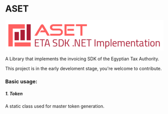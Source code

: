 # ASET

![ASET](/res/Logo-Full.png?raw=true)

A Library that implements the invoicing SDK of the Egyptian Tax Authority.

This project is in the early develoment stage, you're welcome to contribute.

### Basic usage:

##### 1. Token

A static class used for master token generation.
